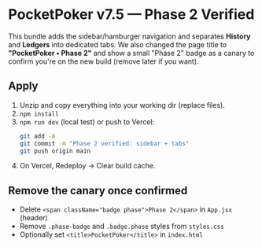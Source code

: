 # PocketPoker v7.5 — Phase 2 Verified

This bundle adds the sidebar/hamburger navigation and separates **History** and **Ledgers** into dedicated tabs.
We also changed the page title to **"PocketPoker • Phase 2"** and show a small "Phase 2" badge as a canary to confirm you're on the new build (remove later if you want).

## Apply
1. Unzip and copy everything into your working dir (replace files).
2. `npm install`
3. `npm run dev` (local test) or push to Vercel:
   ```bash
   git add -A
   git commit -m "Phase 2 verified: sidebar + tabs"
   git push origin main
   ```
4. On Vercel, Redeploy → Clear build cache.

## Remove the canary once confirmed
- Delete `<span className="badge phase">Phase 2</span>` in `App.jsx` (header)
- Remove `.phase-badge` and `.badge.phase` styles from `styles.css`
- Optionally set `<title>PocketPoker</title>` in `index.html`
